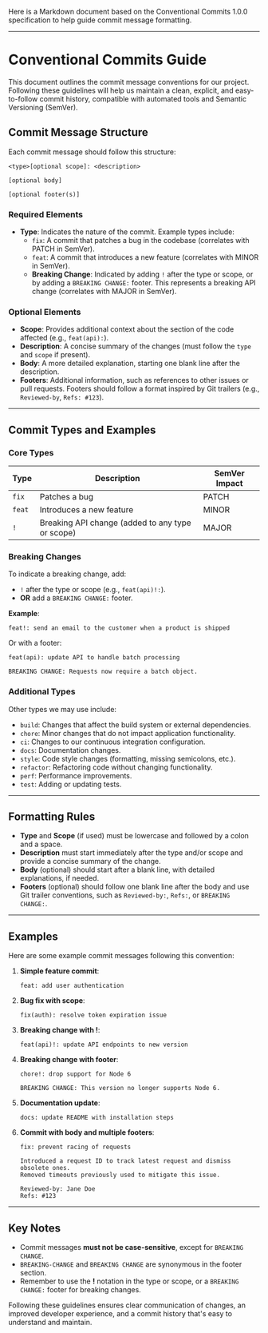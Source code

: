 Here is a Markdown document based on the Conventional Commits 1.0.0 specification to help guide commit message formatting.

---

# Conventional Commits Guide

This document outlines the commit message conventions for our project. Following these guidelines will help us maintain a clean, explicit, and easy-to-follow commit history, compatible with automated tools and Semantic Versioning (SemVer).

## Commit Message Structure

Each commit message should follow this structure:

```plaintext
<type>[optional scope]: <description>

[optional body]

[optional footer(s)]
```

### Required Elements

- **Type**: Indicates the nature of the commit. Example types include:
  - `fix`: A commit that patches a bug in the codebase (correlates with PATCH in SemVer).
  - `feat`: A commit that introduces a new feature (correlates with MINOR in SemVer).
  - **Breaking Change**: Indicated by adding `!` after the type or scope, or by adding a `BREAKING CHANGE:` footer. This represents a breaking API change (correlates with MAJOR in SemVer).

### Optional Elements

- **Scope**: Provides additional context about the section of the code affected (e.g., `feat(api):`).
- **Description**: A concise summary of the changes (must follow the `type` and `scope` if present).
- **Body**: A more detailed explanation, starting one blank line after the description.
- **Footers**: Additional information, such as references to other issues or pull requests. Footers should follow a format inspired by Git trailers (e.g., `Reviewed-by`, `Refs: #123`).

---

## Commit Types and Examples

### Core Types

| Type  | Description                                         | SemVer Impact |
|-------|-----------------------------------------------------|---------------|
| `fix` | Patches a bug                                       | PATCH         |
| `feat`| Introduces a new feature                            | MINOR         |
| `!`   | Breaking API change (added to any type or scope)    | MAJOR         |

### Breaking Changes

To indicate a breaking change, add:
- `!` after the type or scope (e.g., `feat(api)!:`).
- **OR** add a `BREAKING CHANGE:` footer.

**Example**:
```plaintext
feat!: send an email to the customer when a product is shipped
```

Or with a footer:
```plaintext
feat(api): update API to handle batch processing

BREAKING CHANGE: Requests now require a batch object.
```

### Additional Types

Other types we may use include:
- `build`: Changes that affect the build system or external dependencies.
- `chore`: Minor changes that do not impact application functionality.
- `ci`: Changes to our continuous integration configuration.
- `docs`: Documentation changes.
- `style`: Code style changes (formatting, missing semicolons, etc.).
- `refactor`: Refactoring code without changing functionality.
- `perf`: Performance improvements.
- `test`: Adding or updating tests.

---

## Formatting Rules

- **Type** and **Scope** (if used) must be lowercase and followed by a colon and a space.
- **Description** must start immediately after the type and/or scope and provide a concise summary of the change.
- **Body** (optional) should start after a blank line, with detailed explanations, if needed.
- **Footers** (optional) should follow one blank line after the body and use Git trailer conventions, such as `Reviewed-by:`, `Refs:`, or `BREAKING CHANGE:`.

---

## Examples

Here are some example commit messages following this convention:

1. **Simple feature commit**:
    ```plaintext
    feat: add user authentication
    ```

2. **Bug fix with scope**:
    ```plaintext
    fix(auth): resolve token expiration issue
    ```

3. **Breaking change with !**:
    ```plaintext
    feat(api)!: update API endpoints to new version
    ```

4. **Breaking change with footer**:
    ```plaintext
    chore!: drop support for Node 6

    BREAKING CHANGE: This version no longer supports Node 6.
    ```

5. **Documentation update**:
    ```plaintext
    docs: update README with installation steps
    ```

6. **Commit with body and multiple footers**:
    ```plaintext
    fix: prevent racing of requests

    Introduced a request ID to track latest request and dismiss obsolete ones.
    Removed timeouts previously used to mitigate this issue.

    Reviewed-by: Jane Doe
    Refs: #123
    ```

---

## Key Notes

- Commit messages **must not be case-sensitive**, except for `BREAKING CHANGE`.
- `BREAKING-CHANGE` and `BREAKING CHANGE` are synonymous in the footer section.
- Remember to use the **!** notation in the type or scope, or a `BREAKING CHANGE:` footer for breaking changes.

Following these guidelines ensures clear communication of changes, an improved developer experience, and a commit history that's easy to understand and maintain.